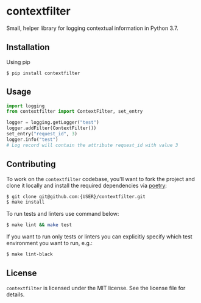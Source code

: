 # contextfilter

Small, helper library for logging contextual information in Python 3.7.

## Installation
Using pip
```
$ pip install contextfilter
```

## Usage
```py
import logging
from contextfilter import ContextFilter, set_entry

logger = logging.getLogger("test")
logger.addFilter(ContextFilter())
set_entry("request_id", 3)
logger.info("test")
# Log record will contain the attribute request_id with value 3
```

## Contributing

To work on the `contextfilter` codebase, you'll want to fork the project and clone it locally and install the required dependencies via [poetry](https://poetry.eustace.io):

```sh
$ git clone git@github.com:{USER}/contextfilter.git
$ make install
```

To run tests and linters use command below:

```sh
$ make lint && make test
```

If you want to run only tests or linters you can explicitly specify which test environment you want to run, e.g.:

```sh
$ make lint-black
```

## License

`contextfilter` is licensed under the MIT license. See the license file for details.
